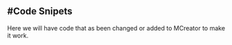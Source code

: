 #Code Snipets
---
Here we will have code that as been changed or added to MCreator to make it work.
